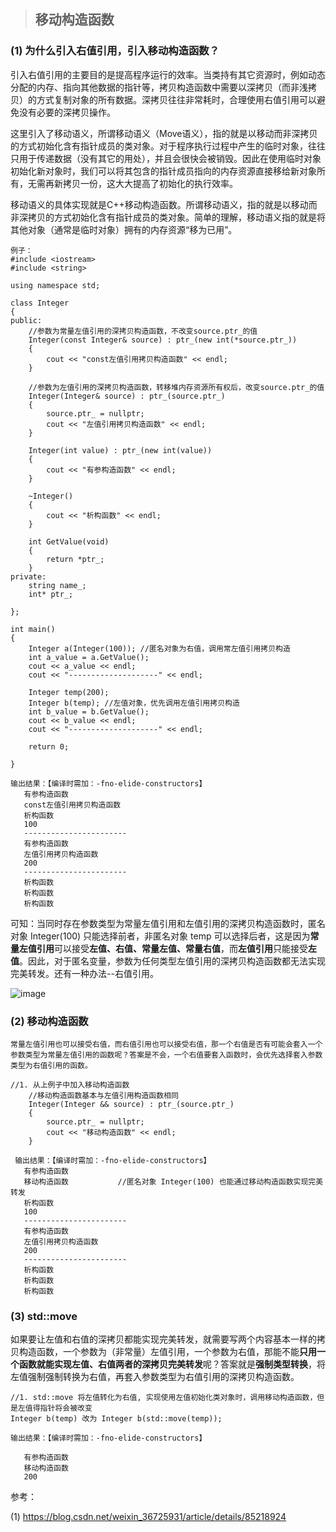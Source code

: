 > ## 移动构造函数

### (1) 为什么引入右值引用，引入移动构造函数？

  引入右值引用的主要目的是提高程序运行的效率。当类持有其它资源时，例如动态分配的内存、指向其他数据的指针等，拷贝构造函数中需要以深拷贝（而非浅拷贝）的方式复制对象的所有数据。深拷贝往往非常耗时，合理使用右值引用可以避免没有必要的深拷贝操作。

  这里引入了移动语义，所谓移动语义（Move语义），指的就是以移动而非深拷贝的方式初始化含有指针成员的类对象。对于程序执行过程中产生的临时对象，往往只用于传递数据（没有其它的用处），并且会很快会被销毁。因此在使用临时对象初始化新对象时，我们可以将其包含的指针成员指向的内存资源直接移给新对象所有，无需再新拷贝一份，这大大提高了初始化的执行效率。

  移动语义的具体实现就是C++移动构造函数。所谓移动语义，指的就是以移动而非深拷贝的方式初始化含有指针成员的类对象。简单的理解，移动语义指的就是将其他对象（通常是临时对象）拥有的内存资源“移为已用”。

```
例子：
#include <iostream>
#include <string>

using namespace std;

class Integer
{
public:
    //参数为常量左值引用的深拷贝构造函数，不改变source.ptr_的值
    Integer(const Integer& source) : ptr_(new int(*source.ptr_))
    {
        cout << "const左值引用拷贝构造函数" << endl;
    }

    //参数为左值引用的深拷贝构造函数，转移堆内存资源所有权后，改变source.ptr_的值
    Integer(Integer& source) : ptr_(source.ptr_)
    {
        source.ptr_ = nullptr;
        cout << "左值引用拷贝构造函数" << endl;
    }

    Integer(int value) : ptr_(new int(value))
    {
        cout << "有参构造函数" << endl;
    }

    ~Integer()
    {
        cout << "析构函数" << endl;
    }

    int GetValue(void)
    {
        return *ptr_;
    }
private:
    string name_;
    int* ptr_;

};

int main()
{
    Integer a(Integer(100)); //匿名对象为右值，调用常左值引用拷贝构造
    int a_value = a.GetValue();
    cout << a_value << endl;
    cout << "--------------------" << endl;

    Integer temp(200);
    Integer b(temp); //左值对象，优先调用左值引用拷贝构造
    int b_value = b.GetValue();
    cout << b_value << endl;
    cout << "--------------------" << endl;

    return 0;

}

输出结果：【编译时需加：-fno-elide-constructors】
   有参构造函数
   const左值引用拷贝构造函数
   析构函数
   100
   -----------------------
   有参构造函数
   左值引用拷贝构造函数
   200
   -----------------------
   析构函数
   析构函数
   析构函数

```

  可知：当同时存在参数类型为常量左值引用和左值引用的深拷贝构造函数时，匿名对象 Integer(100) 只能选择前者，非匿名对象 temp 可以选择后者，这是因为**常量左值引用**可以接受**左值、右值、常量左值、常量右值**，而**左值引用**只能接受**左值**。因此，对于匿名变量，参数为任何类型左值引用的深拷贝构造函数都无法实现完美转发。还有一种办法--右值引用。

![image](https://user-images.githubusercontent.com/42632290/167282250-4172b49c-252a-4bf6-a53a-a0971c1e324c.png)

### (2) 移动构造函数

    常量左值引用也可以接受右值，而右值引用也可以接受右值，那一个右值是否有可能会套入一个参数类型为常量左值引用的函数呢？答案是不会，一个右值要套入函数时，会优先选择套入参数类型为右值引用的函数。

```
//1. 从上例子中加入移动构造函数
    //移动构造函数基本与左值引用构造函数相同
    Integer(Integer && source) : ptr_(source.ptr_)
    {
        source.ptr_ = nullptr;
        cout << "移动构造函数" << endl;
    }
    
 输出结果：【编译时需加：-fno-elide-constructors】
   有参构造函数
   移动构造函数           //匿名对象 Integer(100) 也能通过移动构造函数实现完美转发
   析构函数
   100
   -----------------------
   有参构造函数
   左值引用拷贝构造函数
   200
   -----------------------
   析构函数
   析构函数
   析构函数   
```

### (3) std::move

  如果要让左值和右值的深拷贝都能实现完美转发，就需要写两个内容基本一样的拷贝构造函数，一个参数为（非常量）左值引用，一个参数为右值，那能不能**只用一个函数就能实现左值、右值两者的深拷贝完美转发**呢？答案就是**强制类型转换**，将左值强制强制转换为右值，再套入参数类型为右值引用的深拷贝构造函数。

```
//1. std::move 将左值转化为右值, 实现使用左值初始化类对象时，调用移动构造函数，但是左值得指针将会被改变
Integer b(temp) 改为 Integer b(std::move(temp));

输出结果：【编译时需加：-fno-elide-constructors】

   有参构造函数
   移动构造函数
   200
```

参考：

(1) https://blog.csdn.net/weixin_36725931/article/details/85218924
